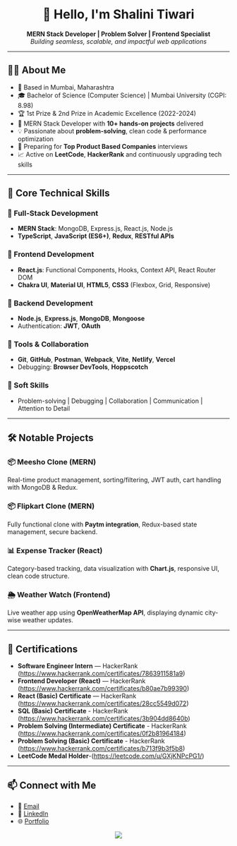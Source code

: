 <h1 align="center">👋 Hello, I'm Shalini Tiwari</h1>
<p align="center">
  <b>MERN Stack Developer | Problem Solver | Frontend Specialist</b> <br/>
  <i>Building seamless, scalable, and impactful web applications</i>
</p>

---

## 👩‍💻 About Me  

- 📍 Based in Mumbai, Maharashtra  
- 🎓 Bachelor of Science (Computer Science) | Mumbai University (CGPI: 8.98)  
- 🏆 1st Prize & 2nd Prize in Academic Excellence (2022-2024)  
- 💼 MERN Stack Developer with **10+ hands-on projects** delivered  
- 💡 Passionate about **problem-solving**, clean code & performance optimization  
- 🎯 Preparing for **Top Product Based Companies** interviews  
- 📈 Active on **LeetCode**, **HackerRank** and continuously upgrading tech skills

---

## 🚀 Core Technical Skills  

### 📌 Full-Stack Development  
- **MERN Stack**: MongoDB, Express.js, React.js, Node.js  
- **TypeScript**, **JavaScript (ES6+)**, **Redux**, **RESTful APIs**  

### 📌 Frontend Development  
- **React.js**: Functional Components, Hooks, Context API, React Router DOM  
- **Chakra UI**, **Material UI**, **HTML5**, **CSS3** (Flexbox, Grid, Responsive)

### 📌 Backend Development  
- **Node.js**, **Express.js**, **MongoDB**, **Mongoose**  
- Authentication: **JWT**, **OAuth**

### 📌 Tools & Collaboration  
- **Git**, **GitHub**, **Postman**, **Webpack**, **Vite**, **Netlify**, **Vercel**  
- Debugging: **Browser DevTools**, **Hoppscotch**

### 📌 Soft Skills  
- Problem-solving | Debugging | Collaboration | Communication | Attention to Detail  

---

## 🛠️ Notable Projects  

### 📦 Meesho Clone (MERN)  
Real-time product management, sorting/filtering, JWT auth, cart handling with MongoDB & Redux.  


### 📦 Flipkart Clone (MERN)  
Fully functional clone with **Paytm integration**, Redux-based state management, secure backend.  


### 📊 Expense Tracker (React)  
Category-based tracking, data visualization with **Chart.js**, responsive UI, clean code structure.  


### 🌦️ Weather Watch (Frontend)  
Live weather app using **OpenWeatherMap API**, displaying dynamic city-wise weather updates.  


---

## 📜 Certifications  
- **Software Engineer Intern** — HackerRank (https://www.hackerrank.com/certificates/7863911581a9)
- **Frontend Developer (React)** — HackerRank (https://www.hackerrank.com/certificates/b80ae7b99390) 
- **React (Basic) Certificate** — HackerRank  (https://www.hackerrank.com/certificates/28cc5549d072)
- **SQL (Basic) Certificate** - HackerRank (https://www.hackerrank.com/certificates/3b904dd8640b)
- **Problem Solving (Intermediate) Certificate** - HackerRank (https://www.hackerrank.com/certificates/0f2b81964184)
- **Problem Solving (Basic) Certificate** - HackerRank (https://www.hackerrank.com/certificates/b713f9b3f5b8)
- **LeetCode Medal Holder**-(https://leetcode.com/u/GXjKNPcPG1/)

---

## 📫 Connect with Me  

- 📧 [Email](mailto:shalinitiwarindia@gmail.com)  
- 💼 [LinkedIn](https://www.linkedin.com/in/shalini-tiwari-466566239/)  
- 🌐 [Portfolio](https://portfolio-project-3raw5tndh-shalinitiwarindias-projects.vercel.app/) 

<p align="center">
  <img src="https://komarev.com/ghpvc/?username=shalinitiwarindia&style=flat-square&color=blue" />
</p>

